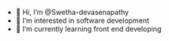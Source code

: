 - 👋 Hi, I’m @Swetha-devasenapathy
- 👀 I’m interested in software development
- 🌱 I’m currently learning front end developing

<!---
Swetha-devasenapathy/Swetha-devasenapathy is a ✨ special ✨ repository because its `README.md` (this file) appears on your GitHub profile.
You can click the Preview link to take a look at your changes.
--->
